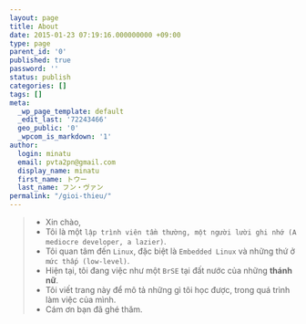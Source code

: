 ```yaml
---
layout: page
title: About
date: 2015-01-23 07:19:16.000000000 +09:00
type: page
parent_id: '0'
published: true
password: ''
status: publish
categories: []
tags: []
meta:
  _wp_page_template: default
  _edit_last: '72243466'
  geo_public: '0'
  _wpcom_is_markdown: '1'
author:
  login: minatu
  email: pvta2pn@gmail.com
  display_name: minatu
  first_name: トウー
  last_name: フン・ヴァン
permalink: "/gioi-thieu/"
---
```

> - Xin chào, 
> - Tôi là một `lập trình viên tầm thường, một người lười ghi nhớ (A mediocre developer, a lazier)`.
> - Tôi quan tâm đến `Linux`, đặc biệt là `Embedded Linux` và những thứ ở `mức thấp (low-level)`.
> - Hiện tại, tôi đang việc như một `BrSE` tại đất nước của những **thánh nữ**.
> - Tôi viết trang này để mô tả những gì tôi học được, trong quá trình làm việc của mình. 
> - Cám ơn bạn đã ghé thăm.
